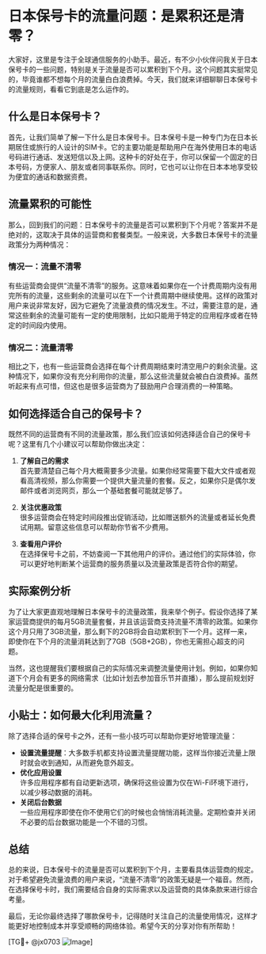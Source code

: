# 日本保号卡的流量问题：是累积还是清零？

大家好，这里是专注于全球通信服务的小助手。最近，有不少小伙伴问我关于日本保号卡的一些问题，特别是关于流量是否可以累积到下个月。这个问题其实挺常见的，毕竟谁都不想每个月的流量白白浪费掉。今天，我们就来详细聊聊日本保号卡的流量规则，看看它到底是怎么运作的。

## 什么是日本保号卡？

首先，让我们简单了解一下什么是日本保号卡。日本保号卡是一种专门为在日本长期居住或旅行的人设计的SIM卡。它的主要功能是帮助用户在海外使用日本的电话号码进行通话、发送短信以及上网。这种卡的好处在于，你可以保留一个固定的日本号码，方便家人、朋友或者同事联系你。同时，它也可以让你在日本本地享受较为便宜的通话和数据资费。

## 流量累积的可能性

那么，回到我们的问题：日本保号卡的流量是否可以累积到下个月呢？答案并不是绝对的，这取决于具体的运营商和套餐类型。一般来说，大多数日本保号卡的流量政策分为两种情况：

### 情况一：流量不清零

有些运营商会提供“流量不清零”的服务。这意味着如果你在一个计费周期内没有用完所有的流量，这些剩余的流量可以在下一个计费周期中继续使用。这样的政策对用户来说非常友好，因为它避免了流量浪费的情况发生。不过，需要注意的是，通常这些剩余的流量可能有一定的使用限制，比如只能用于特定的应用程序或者在特定的时间段内使用。

### 情况二：流量清零

相比之下，也有一些运营商会选择在每个计费周期结束时清空用户的剩余流量。这种情况下，如果你没有充分利用你的流量，那么这些流量就会被白白浪费掉。虽然听起来有点可惜，但这也是很多运营商为了鼓励用户合理消费的一种策略。

## 如何选择适合自己的保号卡？

既然不同的运营商有不同的流量政策，那么我们应该如何选择适合自己的保号卡呢？这里有几个小建议可以帮助你做出决定：

1. **了解自己的需求**  
   首先要清楚自己每个月大概需要多少流量。如果你经常需要下载大文件或者观看高清视频，那么你需要一个提供大量流量的套餐。反之，如果你只是偶尔发邮件或者浏览网页，那么一个基础套餐可能就足够了。

2. **关注优惠政策**  
   很多运营商会在特定时间段推出促销活动，比如赠送额外的流量或者延长免费试用期。留意这些信息可以帮助你节省不少费用。

3. **查看用户评价**  
   在选择保号卡之前，不妨查阅一下其他用户的评价。通过他们的实际体验，你可以更好地判断某个运营商的服务质量以及流量政策是否符合你的期望。

## 实际案例分析

为了让大家更直观地理解日本保号卡的流量政策，我来举个例子。假设你选择了某家运营商提供的每月5GB流量套餐，并且该运营商支持流量不清零的政策。如果你这个月只用了3GB流量，那么剩下的2GB将会自动累积到下一个月。这样一来，即使你在下个月的流量消耗达到了7GB（5GB+2GB），你也无需担心超支的问题。

当然，这也提醒我们要根据自己的实际情况来调整流量使用计划。例如，如果你知道下个月会有更多的网络需求（比如计划去参加音乐节并直播），那么提前规划好流量分配是很重要的。

## 小贴士：如何最大化利用流量？

除了选择合适的保号卡之外，还有一些小技巧可以帮助你更好地管理流量：

- **设置流量提醒**：大多数手机都支持设置流量提醒功能，这样当你接近流量上限时就会收到通知，从而避免意外超支。
- **优化应用设置**  
  许多应用程序都有自动更新选项，确保将这些设置为仅在Wi-Fi环境下进行，以减少移动数据的消耗。
- **关闭后台数据**  
  一些应用程序即使在你不使用它们的时候也会悄悄消耗流量。定期检查并关闭不必要的后台数据功能是一个不错的习惯。

## 总结

总的来说，日本保号卡的流量是否可以累积到下个月，主要看具体运营商的规定。对于希望避免流量浪费的用户来说，“流量不清零”的政策无疑是一个福音。然而，在选择保号卡时，我们需要结合自身的实际需求以及运营商的具体条款来进行综合考量。

最后，无论你最终选择了哪款保号卡，记得随时关注自己的流量使用情况，这样才能更好地控制成本并享受顺畅的网络体验。希望今天的分享对你有所帮助！

[TG💪+ @jx0703 ![Image](https://github.com/user-attachments/assets/dbca1d08-cadb-493c-b0ec-ad6f7a83f270)]